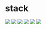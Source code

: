 <!-- ## Hi there 👋 -->

<!--
**sook000/sook000** is a ✨ _special_ ✨ repository because its `README.md` (this file) appears on your GitHub profile.

Here are some ideas to get you started:

- 🔭 I’m currently working on ...
- 🌱 I’m currently learning ...
- 👯 I’m looking to collaborate on ...
- 🤔 I’m looking for help with ...
- 💬 Ask me about ...
- 📫 How to reach me: ...
- 😄 Pronouns: ...
- ⚡ Fun fact: ...
-->
<!-- <a href="[연결할 링크]" target="_blank"><img src="https://img.shields.io/badge/[쓰고 싶은 텍스트]-[컬러 코드]?style=flat-square&logo=[브랜드 이름]&logoColor=white"/></a> -->
# stack
<!-- ![python](https://img.shields.io/badge/Python-14354C?style=for-the-badge&logo=python&logoColor=white) ![kotlin](https://img.shields.io/badge/Kotlin-0095D5?&style=for-the-badge&logo=kotlin&logoColor=white) ![spring](https://img.shields.io/badge/Spring-6DB33F?style=for-the-badge&logo=spring&logoColor=white) -->

<img src="https://img.shields.io/badge/Java-ED8B00?style=flat-square&logo=openjdk&logoColor=white"/>   </t>
<img src="https://img.shields.io/badge/mysql-%2300f.svg?style=flat-square&logo=mysql&logoColor=white"/>  </t>
<img src="https://img.shields.io/badge/CSS3-1572B6?style=flat-square&logo=CSS3&logoColor=white"/> </t>
<img src="https://img.shields.io/badge/HTML5-E34F26?style=flat-square&logo=HTML5&logoColor=white"/>   </t>
<img src="https://img.shields.io/badge/JavaScript-F7DF1E?style=flat-square&logo=JavaScript&logoColor=white"/>  </t>
<img src="https://img.shields.io/badge/Python-3776AB?style=flat-square&logo=Python&logoColor=white"/>
